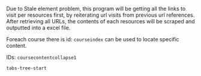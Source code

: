 Due to Stale element problem, this program will be getting all the links to visit per resources first, by reiterating url visits from previous url references. After retrieving all URLs, the contents of each resources will be scraped and outputted into a excel file.

Foreach course there is id: `courseindex` can be used to locate specific content.

IDs:
`coursecontentcollapse1`

`tabs-tree-start`
